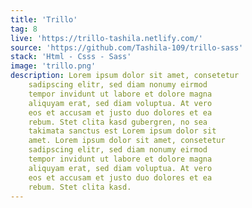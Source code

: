 ```yaml
---
title: 'Trillo'
tag: 8
live: 'https://trillo-tashila.netlify.com/'
source: 'https://github.com/Tashila-109/trillo-sass'
stack: 'Html - Csss - Sass'
image: 'trillo.png'
description: Lorem ipsum dolor sit amet, consetetur
    sadipscing elitr, sed diam nonumy eirmod
    tempor invidunt ut labore et dolore magna
    aliquyam erat, sed diam voluptua. At vero
    eos et accusam et justo duo dolores et ea
    rebum. Stet clita kasd gubergren, no sea
    takimata sanctus est Lorem ipsum dolor sit
    amet. Lorem ipsum dolor sit amet, consetetur
    sadipscing elitr, sed diam nonumy eirmod
    tempor invidunt ut labore et dolore magna
    aliquyam erat, sed diam voluptua. At vero
    eos et accusam et justo duo dolores et ea
    rebum. Stet clita kasd.
---
```

